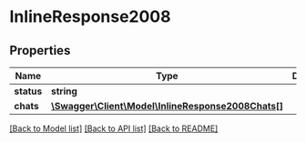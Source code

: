 # InlineResponse2008

## Properties
Name | Type | Description | Notes
------------ | ------------- | ------------- | -------------
**status** | **string** |  | [optional] 
**chats** | [**\Swagger\Client\Model\InlineResponse2008Chats[]**](InlineResponse2008Chats.md) |  | [optional] 

[[Back to Model list]](../../README.md#documentation-for-models) [[Back to API list]](../../README.md#documentation-for-api-endpoints) [[Back to README]](../../README.md)

